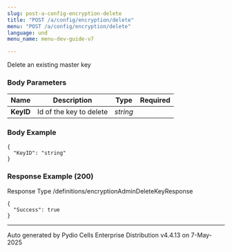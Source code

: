 ```yaml
---
slug: post-a-config-encryption-delete
title: "POST /a/config/encryption/delete"
menu: "POST /a/config/encryption/delete"
language: und
menu_name: menu-dev-guide-v7

---
```








 
Delete an existing master key  


### Body Parameters

Name | Description | Type | Required
---|---|---|---
**KeyID** | Id of the key to delete | _string_ |   


### Body Example
```
{
  "KeyID": "string"
}
```






### Response Example (200)
Response Type /definitions/encryptionAdminDeleteKeyResponse

```
{
  "Success": true
}
```




---
Auto generated by Pydio Cells Enterprise Distribution v4.4.13 on 7-May-2025
